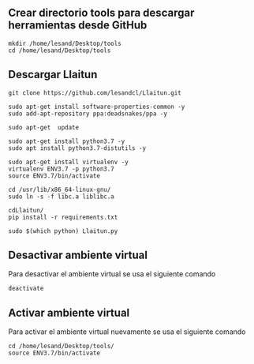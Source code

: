 ## Crear directorio tools para descargar herramientas desde GitHub
```
mkdir /home/lesand/Desktop/tools
cd /home/lesand/Desktop/tools
```
## Descargar Llaitun
```
git clone https://github.com/lesandcl/Llaitun.git
```
```
sudo apt-get install software-properties-common -y
sudo add-apt-repository ppa:deadsnakes/ppa -y
```
```
sudo apt-get  update
```
```
sudo apt-get install python3.7 -y
sudo apt install python3.7-distutils -y
```
```
sudo apt-get install virtualenv -y
virtualenv ENV3.7 -p python3.7
source ENV3.7/bin/activate
```
```
cd /usr/lib/x86_64-linux-gnu/
sudo ln -s -f libc.a liblibc.a
```
```
cdLlaitun/
pip install -r requirements.txt
```
```
sudo $(which python) Llaitun.py
```
## Desactivar ambiente virtual
Para desactivar el ambiente virtual se usa el siguiente comando
```
deactivate
```
## Activar ambiente virtual
Para activar el ambiente virtual nuevamente se usa el siguiente comando
```
cd /home/lesand/Desktop/tools/
source ENV3.7/bin/activate   
```
